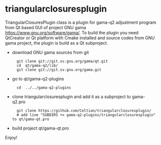# triangularclosuresplugin

TriangularClosuresPlugin class is a plugin for gama-q2 adjustment program from Qt based GUI of project GNU gama https://www.gnu.org/software/gama/.  To build the plugin you need QtCreator or Qt platform with Cmake installed and source codes from GNU gama project, the plugin is build as a Qt subproject. 

* download GNU gama sources from git

        git clone git://git.sv.gnu.org/gama/qt.git
        cd  qt/gama-q2/lib/
        git clone git://git.sv.gnu.org/gama.git

* go to qt/gama-q2-plugins

        cd  ../../gama-q2-plugins

* clone triangularclosuresplugin and add it as a subproject to gama-q2.pro

        git clone https://github.com/Celtian/triangularclosuresplugin/
        # add line "SUBDIRS += gama-q2-plugins/triangularclosuresplugin" to qt/gama-qt.pro
        
* build project qt/gama-qt.pro

Enjoy!
